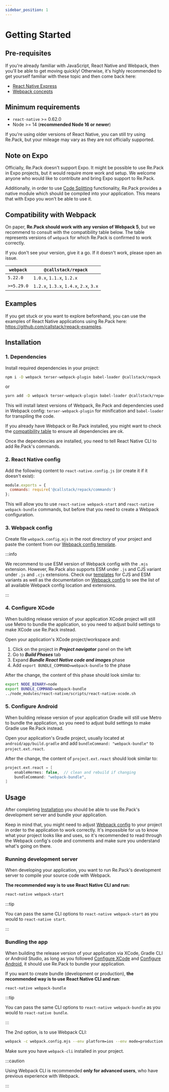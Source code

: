 ```yaml
---
sidebar_position: 1
---
```


# Getting Started

## Pre-requisites

If you're already familiar with JavaScript, React Native and Webpack, then you'll be able to get moving quickly! Otherwise, it's highly recommended to get yourself familiar with these topic and then come back here:

- [React Native Express](https://www.reactnative.express/)
- [Webpack concepts](https://webpack.js.org/concepts/)

## Minimum requirements

- `react-native` >= 0.62.0
- Node >= 14 (__recommended Node 16 or newer__)

If you're using older versions of React Native, you can still try using Re.Pack, but your mileage may vary as they are not officially supported.

## Note on Expo

Officially, Re.Pack doesn't support Expo. It might be possible to use Re.Pack in Expo projects, but it would require more work and setup. We welcome anyone who would like to contribute and bring Expo support to Re.Pack.

Additionally, in order to use [Code Splitting](./code-splitting/concept) functionality, Re.Pack provides a native module which should be compiled into your application. This means that with Expo you won't be able to use it.

## Compatibility with Webpack

On paper, __Re.Pack should work with any version of Webpack 5__, but we recommend to consult with the compatibility table below.
The table represents versions of `webpack` for which Re.Pack is confirmed to work correctly.

If you don't see your version, give it a go. If it doesn't work, please open an issue.


| `webpack`  | `@callstack/repack`                     |
| ---------- | --------------------------------------- |
| `5.22.0`   | `1.0.x`, `1.1.x`, `1.2.x`               |
| `>=5.29.0` | `1.2.x`, `1.3.x`, `1.4.x`, `2.x`, `3.x` |

## Examples

If you get stuck or you want to explore beforehand, you can use the examples of React Native applications using Re.Pack here: https://github.com/callstack/repack-examples.

## Installation

### 1. Dependencies

Install required dependencies in your project:

```bash
npm i -D webpack terser-webpack-plugin babel-loader @callstack/repack
```

or

```bash
yarn add -D webpack terser-webpack-plugin babel-loader @callstack/repack
```

This will install latest versions of Webpack, Re.Pack and dependencies used in Webpack config: `terser-webpack-plugin` for minification and `babel-loader` for transpiling the code.

If you already have Webpack or Re.Pack installed, you might want to check the [compatibility table](#compatibility-with-webpack) to ensure all dependencies are ok.

Once the dependencies are installed, you need to tell React Native CLI to add Re.Pack's commands. 

### 2. React Native config

Add the following content to `react-native.config.js` (or create it if it doesn't exist):

```js
module.exports = {
  commands: require('@callstack/repack/commands')
};
```

This will allow you to use `react-native webpack-start` and `react-native webpack-bundle` commands, but before that you need to create a Webpack configuration.

### 3. Webpack config

Create file `webpack.config.mjs` in the root directory of your project and paste the content from our [Webpack config template](https://github.com/callstack/repack/blob/main/templates/webpack.config.mjs).

:::info

We recommend to use ESM version of Webpack config with the `.mjs` extension. However, Re.Pack also supports ESM under `.js` and CJS variant under `.js` and `.cjs` extensions. Check our [templates](https://github.com/callstack/repack/blob/main/templates/) for CJS and ESM variants as well as the documentation on [Webpack config](./configuration/webpack-config) to see the list of all available Webpack config location and extensions.

:::

### 4. Configure XCode

When building release version of your application XCode project will still use Metro to bundle the application, so you need to adjust build settings to make XCode use Re.Pack instead.

Open your application's XCode project/workspace and:

1. Click on the project in **_Project navigator_** panel on the left
2. Go to **_Build Phases_** tab
3. Expand **_Bundle React Native code and images_** phase
4. Add `export BUNDLE_COMMAND=webpack-bundle` to the phase

After the change, the content of this phase should look similar to:

```bash
export NODE_BINARY=node
export BUNDLE_COMMAND=webpack-bundle
../node_modules/react-native/scripts/react-native-xcode.sh
```

### 5. Configure Android

When building release version of your application Gradle will still use Metro to bundle the application, so you need to adjust build settings to make Gradle use Re.Pack instead.

Open your application's Gradle project, usually located at `android/app/build.gradle` and add `bundleCommand: "webpack-bundle"` to `project.ext.react`.

After the change, the content of `project.ext.react` should look similar to:

```groovy
project.ext.react = [
    enableHermes: false,  // clean and rebuild if changing
    bundleCommand: "webpack-bundle",
]
```

## Usage

After completing [Installation](#installation) you should be able to use Re.Pack's development server and bundle your application.

Keep in mind that, you might need to adjust [Webpack config](./configuration/webpack-config) to your project in order to the application to work correctly. It's impossible for us to know what your project looks like and uses, so it's recommended to read through the Webpack config's code and comments and make sure you understand what's going on there.

### Running development server

When developing your application, you want to run Re.Pack's development server to compile your source code with Webpack.

**The recommended way is to use React Native CLI and run:**

```bash
react-native webpack-start
```

:::tip

You can pass the same CLI options to `react-native webpack-start` as you would to `react-native start`.

:::

### Bundling the app

When building the release version of your application via XCode, Gradle CLI or Android Studio, as long as you followed [Configure XCode](#4-configure-xcode) and [Configure Android](#5-configure-android), it should use Re.Pack to bundle your application.

If you want to create bundle (development or production), **the recommended way is to use React Native CLI and run**:

```bash
react-native webpack-bundle
```
:::tip

You can pass the same CLI options to `react-native webpack-bundle` as you would to `react-native bundle`.

:::

The 2nd option, is to use Webpack CLI:

```bash
webpack -c webpack.config.mjs --env platform=ios --env mode=production
```

Make sure you have `webpack-cli` installed in your project.

:::caution

Using Webpack CLI is recommended **only for advanced users**, who have previous experience with Webpack. 

:::
